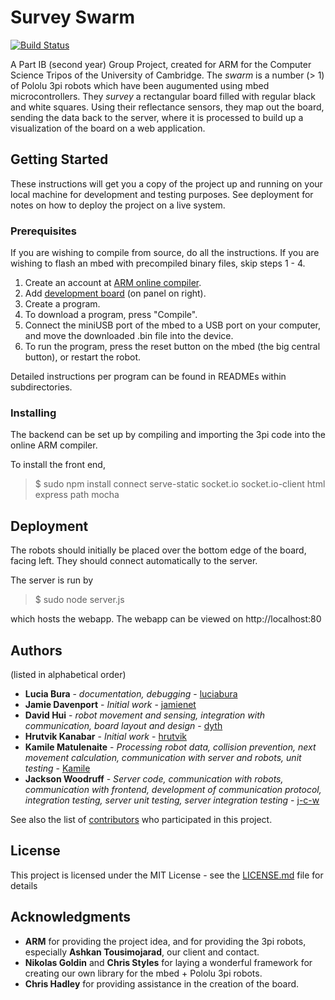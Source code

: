# Survey Swarm

[![Build Status](https://travis-ci.org/dyth/ARMSurveySwarm.svg?branch=master)](https://travis-ci.org/dyth/ARMSurveySwarm)

A Part IB (second year) Group Project, created for ARM for the Computer Science Tripos of the University of Cambridge. The *swarm* is a number (> 1) of Pololu 3pi robots which have been augumented using mbed microcontrollers. They *survey* a rectangular board filled with regular black and white squares. Using their reflectance sensors, they map out the board, sending the data back to the server, where it is processed to build up a visualization of the board on a web application.


## Getting Started

These instructions will get you a copy of the project up and running on your local machine for development and testing purposes. See deployment for notes on how to deploy the project on a live system.

### Prerequisites

If you are wishing to compile from source, do all the instructions. If you are wishing to flash an mbed with precompiled binary files, skip steps 1 - 4.

1. Create an account at [ARM online compiler](https://developer.mbed.org/compiler).
2. Add [development board](https://developer.mbed.org/platforms/mbed-LPC1768/) (on panel on right).
3. Create a program.
4. To download a program, press "Compile".
5. Connect the miniUSB port of the mbed to a USB port on your computer, and move the downloaded .bin file into the device.
5. To run the program, press the reset button on the mbed (the big central button), or restart the robot.

Detailed instructions per program can be found in READMEs within subdirectories.

### Installing
The backend can be set up by compiling and importing the 3pi code into the online ARM compiler.

To install the front end,

> $ sudo npm install connect serve-static socket.io socket.io-client html express path mocha


## Deployment

The robots should initially be placed over the bottom edge of the board, facing left. They should connect automatically to the server.

The server is run by

> $ sudo node server.js

which hosts the webapp. The webapp can be viewed on http://localhost:80

## Authors
(listed in alphabetical order)

* **Lucia Bura** - *documentation, debugging* - [luciabura](https://github.com/luciabura)
* **Jamie Davenport** - *Initial work* - [jamienet](https://github.com/jamienet)
* **David Hui** - *robot movement and sensing, integration with communication, board layout and design* - [dyth](https://github.com/dyth)
* **Hrutvik Kanabar** - *Initial work* - [hrutvik](https://github.com/hrutvik)
* **Kamile Matulenaite** - *Processing robot data, collision prevention, next movement calculation, communication with server and robots, unit testing* - [Kamile](https://github.com/Kamile)
* **Jackson Woodruff** - *Server code, communication with robots, communication with frontend, development of communication protocol, integration testing, server unit testing, server integration testing* - [j-c-w](https://github.com/j-c-w)

See also the list of [contributors](https://github.com/dyth/ARMSurveySwarm/contributors) who participated in this project.

## License

This project is licensed under the MIT License - see the [LICENSE.md](LICENSE.md) file for details

## Acknowledgments

* **ARM** for providing the project idea, and for providing the 3pi robots, especially **Ashkan Tousimojarad**, our client and contact.
* **Nikolas Goldin** and **Chris Styles** for laying a wonderful framework for creating our own library for the mbed + Pololu 3pi robots.
*  **Chris Hadley** for providing assistance in the creation of the board.
